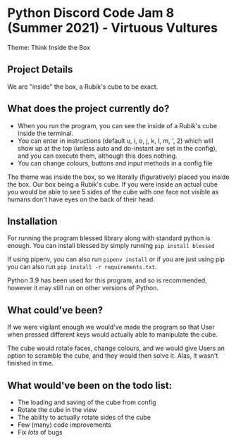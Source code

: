 # Python Discord Code Jam 8 (Summer 2021) - Virtuous Vultures

Theme: Think Inside the Box

## Project Details

We are "inside" the box, a Rubik's cube to be exact.

## What does the project currently do?

- When you run the program, you can see the inside of a Rubik's cube inside the terminal.
- You can enter in instructions (default u, i, o, j, k, l, m, ', 2) which will show up at the top (unless auto and do-instant are set in the config), and you can execute them, although this does nothing.
- You can change colours, buttons and input methods in a config file

The theme was inside the box, so we literally (figuratively) placed you inside the box. Our box being a Rubik's cube. If you were inside an actual cube you would be able to see 5 sides of the cube with one face not visible as humans don't have eyes on the back of their head.

## Installation

For running the program blessed library along with standard python is enough. You can install blessed by simply running `pip install blessed`

If using pipenv, you can also run `pipenv install` or if you are just using pip you can also run `pip install -r requirements.txt`.

Python 3.9 has been used for this program, and so is recommended, however it may still run on other versions of Python.

## What could've been?

If we were vigilant enough we would've made the program so that User when pressed different keys would actually able to manipulate the cube.

The cube would rotate faces, change colours, and we would give Users an option to scramble the cube, and they would then solve it. Alas, it wasn't finished in time.

## What would've been on the todo list:

* The loading and saving of the cube from config
* Rotate the cube in the view
* The ability to actually rotate sides of the cube
* Few (many) code improvements
* Fix *lots* of bugs
